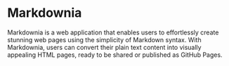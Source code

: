 # Markdownia
Markdownia is a web application that enables users to effortlessly create stunning web pages using the simplicity of Markdown syntax. With Markdownia, users can convert their plain text content into visually appealing HTML pages, ready to be shared or published as GitHub Pages. 
